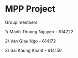 # MPP Project

Group members:

1/ Manh Thuong Nguyen - 614222

2/ Van Giau Ngo - 614172

3/ Sai Kaung Khant - 614150
